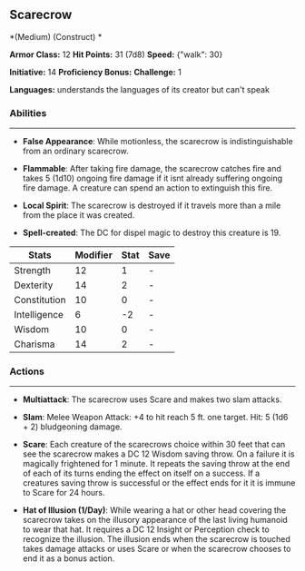 ## Scarecrow
*(Medium) (Construct) *

**Armor Class:** 12
**Hit Points:** 31 (7d8)
**Speed:** {"walk": 30}

**Initiative:** 14
**Proficiency Bonus:**
**Challenge:** 1

**Languages:** understands the languages of its creator but can't speak

### Abilities
 --- 
- **False Appearance**: While motionless, the scarecrow is indistinguishable from an ordinary scarecrow.

- **Flammable**: After taking fire damage, the scarecrow catches fire and takes 5 (1d10) ongoing fire damage if it isnt already suffering ongoing fire damage. A creature can spend an action to extinguish this fire.

- **Local Spirit**: The scarecrow is destroyed if it travels more than a mile from the place it was created.

- **Spell-created**: The DC for dispel magic to destroy this creature is 19.



| Stats | Modifier | Stat | Save
| ---- | ---- | ---- | ---- |
| Strength | 12 | 1 | - |
| Dexterity | 14 | 2 | - |
| Constitution | 10 | 0 | - |
| Intelligence | 6 | -2 | - |
| Wisdom | 10 | 0 | - |
| Charisma | 14 | 2 | - |

### Actions
 --- 
- **Multiattack**: The scarecrow uses Scare and makes two slam attacks.

- **Slam**: Melee Weapon Attack: +4 to hit  reach 5 ft.  one target. Hit: 5 (1d6 + 2) bludgeoning damage.

- **Scare**: Each creature of the scarecrows choice within 30 feet that can see the scarecrow makes a DC 12 Wisdom saving throw. On a failure  it is magically frightened for 1 minute. It repeats the saving throw at the end of each of its turns  ending the effect on itself on a success. If a creatures saving throw is successful or the effect ends for it  it is immune to Scare for 24 hours.

- **Hat of Illusion (1/Day)**: While wearing a hat or other head covering  the scarecrow takes on the illusory appearance of the last living humanoid to wear that hat. It requires a DC 12 Insight or Perception check to recognize the illusion. The illusion ends when the scarecrow is touched  takes damage  attacks  or uses Scare  or when the scarecrow chooses to end it as a bonus action.

